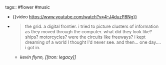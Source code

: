 tags:: #flower #music

- {{video https://www.youtube.com/watch?v=4-J4duzP8Ng}}
- > the grid.
  a digital frontier. 
  i tried to picture clusters of information as they moved through the computer.
  what did they look like?
  ships? motorcycles? 
  were the circuits like freeways?
  i kept dreaming of a world I thought I'd never see. 
  and then... one day....
  i got in.
	- _kevin flynn, [[tron: legacy]]_